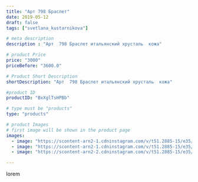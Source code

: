 ```yaml
---
title: "Арт 798 Браслет"
date: 2019-05-12
draft: false
tags: ["svetlana_kustarnikova"]

# meta description
description : "Арт  798 Браслет итальянский хрусталь  кожа"

# product Price
price: "3000"
priceBefore: "3600.0"

# Product Short Description
shortDescription: "Арт  798 Браслет итальянский хрусталь  кожа"

#product ID
productID: "BxXglTsHPBb"

# type must be "products"
type: "products"

# product Images
# first image will be shown in the product page
images:
  - image: "https://scontent-arn2-1.cdninstagram.com/v/t51.2885-15/e35/59498524_373636493494562_6681963996971675557_n.jpg?se=8&tp=1&_nc_ht=scontent-arn2-1.cdninstagram.com&_nc_cat=102&_nc_ohc=Pe8DFsQtmt4AX-4RA5O&oh=504cd40f138a336b7b71b40b27b0be14&oe=6069E069&ig_cache_key=MjA0MjI0NDI0NTE5ODEzMjY3MQ%3D%3D.2"
  - image: "https://scontent-arn2-1.cdninstagram.com/v/t51.2885-15/e35/59465165_305316890401127_6253697580862092239_n.jpg?tp=1&_nc_ht=scontent-arn2-1.cdninstagram.com&_nc_cat=111&_nc_ohc=qdJcmtsbbZ8AX8mvl4P&oh=49c9adbf4be99b86ca32920ea1f9a538&oe=606D38CB&ig_cache_key=MjA0MjI0NDI0NTIwNjM3NzUwOA%3D%3D.2"
  - image: "https://scontent-arn2-2.cdninstagram.com/v/t51.2885-15/e35/59868653_336118176955796_4074979727002182855_n.jpg?tp=1&_nc_ht=scontent-arn2-2.cdninstagram.com&_nc_cat=108&_nc_ohc=sk-YeXl1h1QAX-8OqwT&oh=1fec42ba59ba6ce61101779fe6e4a8dc&oe=606CAD8D&ig_cache_key=MjA0MjI0NDI0NTE4OTc2NjE0NQ%3D%3D.2"

---
```

lorem
